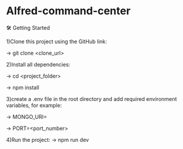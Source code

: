 # Alfred-command-center
🛠️ Getting Started

1)Clone this project using the GitHub link:

-> git clone <clone_url>

2)Install all dependencies:

-> cd <project_folder>

-> npm install

3)create a .env file in the root directory and add required environment variables, for example:

-> MONGO_URI=<url>

-> PORT=<port_number>

4)Run the project:
-> npm run dev
